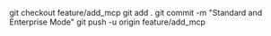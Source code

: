 git checkout feature/add_mcp
git add . 
git commit -m "Standard and Enterprise Mode"
git push -u origin feature/add_mcp